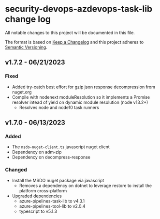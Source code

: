# security-devops-azdevops-task-lib change log
All notable changes to this project will be documented in this file.

The format is based on [Keep a Changelog](http://keepachangelog.com/) and this project adheres to [Semantic Versioning](http://semver.org/).

## v1.7.2 - 06/21/2023

### Fixed
- Added try-catch best effort for gzip json response decompression from nuget.org
- Compile with nodenext moduleResolution so it implements a Promise resolver intead of yield on dynamic module resolution (node v13.2+)
  - Resolves node and node10 task runners

## v1.7.0 - 06/13/2023

### Added
- The `msdo-nuget-client.ts` javascript nuget client
- Dependency on adm-zip
- Dependency on decompress-response

### Changed
- Install the MSDO nuget package via javascript
  - Removes a dependency on dotnet to leverage restore to install the platform cross-platform
- Upgraded dependencies
  - azure-pipelines-task-lib to v4.3.1
  - azure-pipelines-tool-lib to v2.0.4
  - typescript to v5.1.3